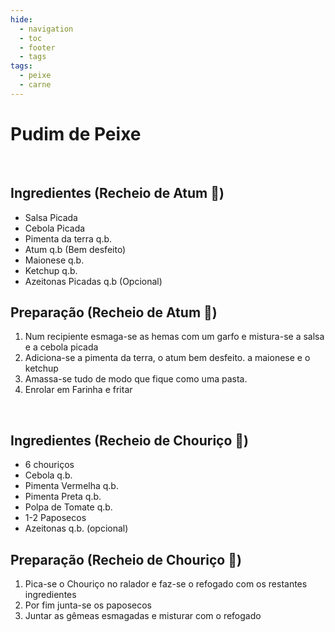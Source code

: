 ```yaml
---
hide:
  - navigation
  - toc
  - footer
  - tags
tags:
  - peixe
  - carne
---
```



# Pudim de Peixe

<br>


## **Ingredientes (Recheio de Atum** 🍣)
* Salsa Picada
* Cebola Picada
* Pimenta da terra q.b.
* Atum q.b (Bem desfeito)
* Maionese q.b.
* Ketchup q.b.
* Azeitonas Picadas q.b (Opcional)


## **Preparação (Recheio de Atum** 🍣)
1. Num recipiente esmaga-se as hemas com um garfo e mistura-se a salsa e a cebola picada
2. Adiciona-se a pimenta da terra, o atum bem desfeito. a maionese e o ketchup
3. Amassa-se tudo de modo que fique como uma pasta.
4. Enrolar em Farinha e fritar

<br>

## **Ingredientes (Recheio de Chouriço** 🥩)
* 6 chouriços
* Cebola q.b.
* Pimenta Vermelha q.b.
* Pimenta Preta q.b.
* Polpa de Tomate q.b.
* 1-2 Paposecos
* Azeitonas q.b. (opcional)

## **Preparação (Recheio de Chouriço** 🥩)
1. Pica-se o Chouriço no ralador e faz-se o refogado com os restantes ingredientes
2. Por fim junta-se os paposecos
3. Juntar as gêmeas esmagadas e misturar com o refogado